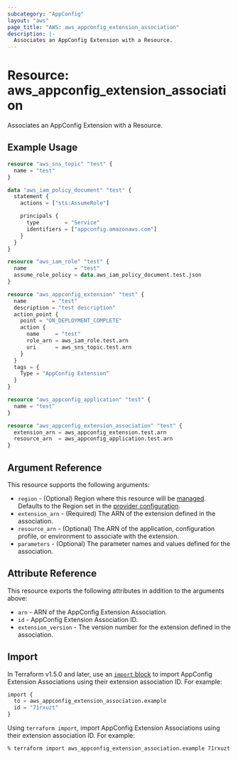 ```yaml
---
subcategory: "AppConfig"
layout: "aws"
page_title: "AWS: aws_appconfig_extension_association"
description: |-
  Associates an AppConfig Extension with a Resource.
---
```


# Resource: aws_appconfig_extension_association

Associates an AppConfig Extension with a Resource.

## Example Usage

```terraform
resource "aws_sns_topic" "test" {
  name = "test"
}

data "aws_iam_policy_document" "test" {
  statement {
    actions = ["sts:AssumeRole"]

    principals {
      type        = "Service"
      identifiers = ["appconfig.amazonaws.com"]
    }
  }
}

resource "aws_iam_role" "test" {
  name               = "test"
  assume_role_policy = data.aws_iam_policy_document.test.json
}

resource "aws_appconfig_extension" "test" {
  name        = "test"
  description = "test description"
  action_point {
    point = "ON_DEPLOYMENT_COMPLETE"
    action {
      name     = "test"
      role_arn = aws_iam_role.test.arn
      uri      = aws_sns_topic.test.arn
    }
  }
  tags = {
    Type = "AppConfig Extension"
  }
}

resource "aws_appconfig_application" "test" {
  name = "test"
}

resource "aws_appconfig_extension_association" "test" {
  extension_arn = aws_appconfig_extension.test.arn
  resource_arn  = aws_appconfig_application.test.arn
}
```

## Argument Reference

This resource supports the following arguments:

* `region` - (Optional) Region where this resource will be [managed](https://docs.aws.amazon.com/general/latest/gr/rande.html#regional-endpoints). Defaults to the Region set in the [provider configuration](https://registry.terraform.io/providers/hashicorp/aws/latest/docs#aws-configuration-reference).
* `extension_arn` - (Required) The ARN of the extension defined in the association.
* `resource_arn` - (Optional) The ARN of the application, configuration profile, or environment to associate with the extension.
* `parameters` - (Optional) The parameter names and values defined for the association.

## Attribute Reference

This resource exports the following attributes in addition to the arguments above:

* `arn` - ARN of the AppConfig Extension Association.
* `id` - AppConfig Extension Association ID.
* `extension_version` - The version number for the extension defined in the association.

## Import

In Terraform v1.5.0 and later, use an [`import` block](https://developer.hashicorp.com/terraform/language/import) to import AppConfig Extension Associations using their extension association ID. For example:

```terraform
import {
  to = aws_appconfig_extension_association.example
  id = "71rxuzt"
}
```

Using `terraform import`, import AppConfig Extension Associations using their extension association ID. For example:

```console
% terraform import aws_appconfig_extension_association.example 71rxuzt
```
